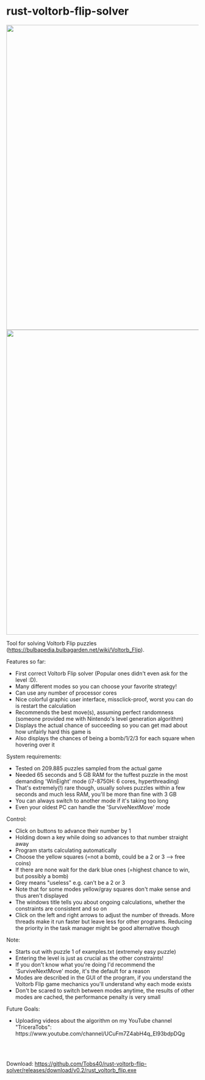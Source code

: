 # rust-voltorb-flip-solver

<p float="left">
  <img src="https://user-images.githubusercontent.com/63099057/131417534-4c1874e8-1e33-4cc5-8f55-cf16fde952b7.png" width="800" /> 
  <img src="https://user-images.githubusercontent.com/63099057/131417642-df0c98d0-a996-40a9-bd6a-4d711db63263.png" width="800" /> 
</p>

Tool for solving Voltorb Flip puzzles (https://bulbapedia.bulbagarden.net/wiki/Voltorb_Flip).

Features so far:  
<ul>
  <li>First correct Voltorb Flip solver (Popular ones didn't even ask for the level :D). </li>
  <li>Many different modes so you can choose your favorite strategy!
  <li>Can use any number of processor cores</li>
  <li>Nice colorful graphic user interface, missclick-proof, worst you can do is restart the calculation</li>
  <li>Recommends the best move(s), assuming perfect randomness (someone provided me with Nintendo's level generation algorithm)</li>
  <li>Displays the actual chance of succeeding so you can get mad about how unfairly hard this game is</li>
  <li>Also displays the chances of being a bomb/1/2/3 for each square when hovering over it</li>
</ul> 

System requirements:  
<ul>
  <li>Tested on 209.885 puzzles sampled from the actual game</li>
  <li>Needed 65 seconds and 5 GB RAM for the tuffest puzzle in the most demanding 'WinEight' mode (i7-8750H: 6 cores, hyperthreading)</li>
  <li>That's extremely(!) rare though, usually solves puzzles within a few seconds and much less RAM, you'll be more than fine with 3 GB</li>
  <li>You can always switch to another mode if it's taking too long
  <li>Even your oldest PC can handle the 'SurviveNextMove' mode</li>
</ul>

Control:  
<ul>
  <li>Click on buttons to advance their number by 1</li>
  <li>Holding down a key while doing so advances to that number straight away</li>
  <li>Program starts calculating automatically</li>
  <li>Choose the yellow squares (=not a bomb, could be a 2 or 3 --> free coins)</li>
  <li>If there are none wait for the dark blue ones (=highest chance to win, but possibly a bomb)</li>
  <li>Grey means "useless" e.g. can't be a 2 or 3</li>
  <li>Note that for some modes yellow/gray squares don't make sense and thus aren't displayed
  <li>The windows title tells you about ongoing calculations, whether the constraints are consistent and so on</li>
  <li>Click on the left and right arrows to adjust the number of threads. More threads make it run faster but leave less for other programs. Reducing the priority in the task manager might be good alternative though</li>
</ul> 

Note:
<ul>
  <li>Starts out with puzzle 1 of examples.txt (extremely easy puzzle)</li>
  <li>Entering the level is just as crucial as the other constraints!</li>
  <li>If you don't know what you're doing I'd recommend the 'SurviveNextMove' mode, it's the default for a reason</li>
  <li>Modes are described in the GUI of the program, if you understand the Voltorb Flip game mechanics you'll understand why each mode exists</li>
  <li>Don't be scared to switch between modes anytime, the results of other modes are cached, the performance penalty is very small
</ul>

Future Goals:
<ul>
  <li>Uploading videos about the algorithm on my YouTube channel "TriceraTobs":<br>https://www.youtube.com/channel/UCuFm7Z4abH4q_El93bdpDQg</li>
</ul>

<br>
<br>

Download: https://github.com/Tobs40/rust-voltorb-flip-solver/releases/download/v0.2/rust_voltorb_flip.exe
